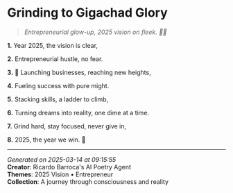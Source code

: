 # Grinding to Gigachad Glory

> *Entrepreneurial glow-up, 2025 vision on fleek. 💼🌟*

**1.** Year 2025, the vision is clear,


**2.** Entrepreneurial hustle, no fear.


**3.** 🚀 Launching businesses, reaching new heights,


**4.** Fueling success with pure might.


**5.** Stacking skills, a ladder to climb,


**6.** Turning dreams into reality, one dime at a time.


**7.** Grind hard, stay focused, never give in,


**8.** 2025, the year we win. 💪



---

*Generated on 2025-03-14 at 09:15:55*  
**Creator**: Ricardo Barroca's AI Poetry Agent  
**Themes**: 2025 Vision • Entrepreneur  
**Collection**: A journey through consciousness and reality